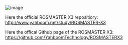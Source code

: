 ![image](https://github.com/Connect-Lab-Technion/MecanumRobot/assets/137280763/d32e444c-3c0b-4249-883a-a95d1d81b0d9)

Here the official ROSMASTER X3 repositiory: http://www.yahboom.net/study/ROSMASTER-X3

Here the offical Github page of the ROSMASTER X3: https://github.com/YahboomTechnology/ROSMASTERX3
